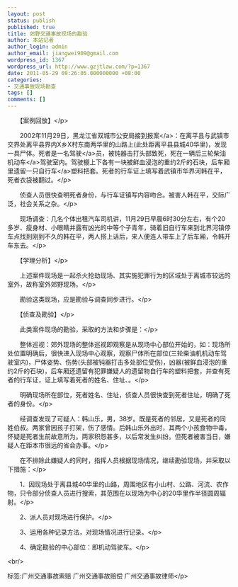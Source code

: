 ```yaml
---
layout: post
status: publish
published: true
title: 郊野交通事故现场的勘验
author: 本站记者
author_login: admin
author_email: jiangwei909@gmail.com
wordpress_id: 1367
wordpress_url: http://www.gzjtlaw.com/?p=1367
date: 2011-05-29 09:26:05.000000000 +08:00
categories:
- 交通事故现场勘查
tags: []
comments: []
---
```

<p><p>　　【案例回放】<&#47;p><p>　　2002年11月29日，黑龙江省双城市公安局接到<a>报案<&#47;a>：在离平县与武镇市交界处离平县界内X乡X村东南两华里的山路上(此处距离平县县城40华里)，发现一具尸体。死者是一名<a>驾驶<&#47;a>员，被钝器击打头部致死，死在一辆后三轮柴油<a>机动车<&#47;a>驾驶室内。驾驶棚上下各有一块被鲜血浸泡的重约2斤的石块，后车厢里遗留一只<a>自行车<&#47;a>塑料把套。死者的行车证上填写着武镇市华界河韩在平，死者衣袋被翻过。<&#47;p><p>　　侦查人员很快查明死者身份，与行车证镇写内容吻合。被害人韩在平，交际广泛，社会关系之杂。<&#47;p><p>　　现场调查：几名个体出租汽车司机讲，11月29日早晨6时30分左右，有个20多岁、瘦身材、小眼睛并露有凶光的中等个子青年，骑着旧自行车来到北界河镇停车点找到刚到不久的韩在平，两人搭上话后，来人便连人带车上了后车厢，令韩开车东去。<&#47;p><p>　　【学理分析】<&#47;p><p>　　上述案件现场是一起杀火抢劫现场、其实施犯罪行为的区域处于离城市较远的室外，故称室外郊野现场。<&#47;p><p>　　勘验这类现场，应是勘验与调查同步进行。<&#47;p><p>　　【侦查及勘验】<&#47;p><p>　　此类案件现场的勘验，采取的方法和步骤是：<&#47;p><p>　　整体巡视：郊外现场的整体巡视即观察是从现场中心部位开始的，如：现场所处位置明确后，很快进入现场中心观察，观察尸体所在部位(三轮柴油机机动车驾驶室内)，尸体姿势、伤势(头部被钝器打击多处部位受伤)，凶器(被鲜血浸泡的重约2斤的石块)，后车厢还遗留有犯罪嫌疑人的遗留物自行车的塑料把套，并查有死者的行车证，证上填写着死者的姓名、住址、。<&#47;p><p>　　明确现场所在部位，死者姓名、住址，侦查人员很快查到死者住址，明确了死者的身份。<&#47;p><p>　　经调查发现了可疑人：韩山乐，男，38岁。既是死者的邻居，又是死者的同姓伯叔。两家曾因孩子打架，伤了感情。后韩山乐外出时，其两个小孩食物中毒，怀疑是死者生前故意所为。两家积怨甚多，以后常发生纠纷。但死者被害当日，嫌疑人在距本市很远的省会办事。<&#47;p><p>　　在不排除此嫌疑人的同时，指挥人员根据现场情况，继续勘验现场，并采取以下措施：<&#47;p><p>　　1、因现场处于离县城40华里的山路，周围地区有小山村、公路、河流、农作物，只令部分侦查人员进行搜索，其范围在以现场为中心的20华里作半径圆周辐射。<&#47;p><p>　　2、派人员对现场进行保护。<&#47;p><p>　　3、运用各种记录方法，对现场情况进行记录。<&#47;p><p>　　4、确定勘验的中心部位：即机动驾驶车。<&#47;p><br&#47;><p>标签:广州交通事故索赔 广州交通事故赔偿 广州交通事故律师<&#47;p>
